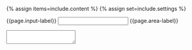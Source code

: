 {% assign items=include.content %}
{% assign set=include.settings %}

<label class="usa-label" for="input-type-text">{{page.input-label}}</label>
<input class="usa-input" id="input-type-text" name="input-type-text" />
<label class="usa-label" for="input-type-textarea">{{page.area-label}}</label>
<textarea
  class="usa-textarea"
  id="input-type-textarea"
  name="input-type-textarea"
></textarea>